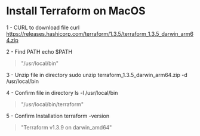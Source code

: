 # Install Terraform on MacOS

1 - CURL to download file
curl https://releases.hashicorp.com/terraform/1.3.5/terraform_1.3.5_darwin_arm64.zip

2 - Find PATH
echo $PATH
 > "/usr/local/bin"
 
3 - Unzip file in directory
sudo unzip terraform_1.3.5_darwin_arm64.zip -d /usr/local/bin

4 - Confirm file in directory
ls -l /usr/local/bin
 > "/usr/local/bin/terraform"

5 - Confirm Installation
terraform -version
 > "Terraform v1.3.9
    on darwin_amd64"